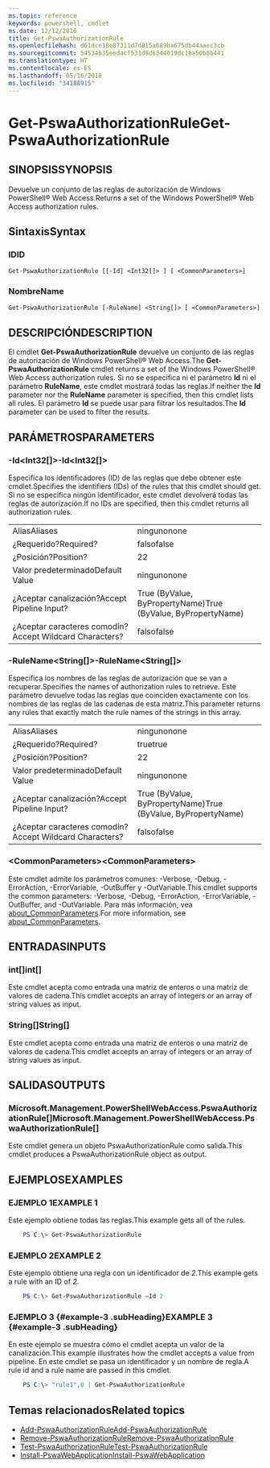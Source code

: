 ```yaml
---
ms.topic: reference
keywords: powershell, cmdlet
ms.date: 12/12/2016
title: Get-PswaAuthorizationRule
ms.openlocfilehash: d61dce18e87311d7d815a689ba675db44aaec3cb
ms.sourcegitcommit: 54534635eedacf531d8d6344019dc16a50b8b441
ms.translationtype: HT
ms.contentlocale: es-ES
ms.lasthandoff: 05/16/2018
ms.locfileid: "34188915"
---
```

# <a name="get-pswaauthorizationrule"></a><span data-ttu-id="c017e-103">Get-PswaAuthorizationRule</span><span class="sxs-lookup"><span data-stu-id="c017e-103">Get-PswaAuthorizationRule</span></span>

## <a name="synopsis"></a><span data-ttu-id="c017e-104">SINOPSIS</span><span class="sxs-lookup"><span data-stu-id="c017e-104">SYNOPSIS</span></span>

<span data-ttu-id="c017e-105">Devuelve un conjunto de las reglas de autorización de Windows PowerShell® Web Access.</span><span class="sxs-lookup"><span data-stu-id="c017e-105">Returns a set of the Windows PowerShell® Web Access authorization rules.</span></span>

## <a name="syntax"></a><span data-ttu-id="c017e-106">Sintaxis</span><span class="sxs-lookup"><span data-stu-id="c017e-106">Syntax</span></span>

### <a name="id"></a><span data-ttu-id="c017e-107">ID</span><span class="sxs-lookup"><span data-stu-id="c017e-107">ID</span></span>
```
Get-PswaAuthorizationRule [[-Id] <Int32[]> ] [ <CommonParameters>]
```

### <a name="name"></a><span data-ttu-id="c017e-108">Nombre</span><span class="sxs-lookup"><span data-stu-id="c017e-108">Name</span></span>
```
Get-PswaAuthorizationRule [-RuleName] <String[]> [ <CommonParameters>]
```

## <a name="description"></a><span data-ttu-id="c017e-109">DESCRIPCIÓN</span><span class="sxs-lookup"><span data-stu-id="c017e-109">DESCRIPTION</span></span>

<span data-ttu-id="c017e-110">El cmdlet **Get-PswaAuthorizationRule** devuelve un conjunto de las reglas de autorización de Windows PowerShell® Web Access.</span><span class="sxs-lookup"><span data-stu-id="c017e-110">The **Get-PswaAuthorizationRule** cmdlet returns a set of the Windows PowerShell® Web Access authorization rules.</span></span>
<span data-ttu-id="c017e-111">Si no se especifica ni el parámetro **Id** ni el parámetro **RuleName**, este cmdlet mostrará todas las reglas.</span><span class="sxs-lookup"><span data-stu-id="c017e-111">If neither the **Id** parameter nor the **RuleName** parameter is specified, then this cmdlet lists all rules.</span></span> <span data-ttu-id="c017e-112">El parámetro **Id** se puede usar para filtrar los resultados.</span><span class="sxs-lookup"><span data-stu-id="c017e-112">The **Id** parameter can be used to filter the results.</span></span>

## <a name="parameters"></a><span data-ttu-id="c017e-113">PARÁMETROS</span><span class="sxs-lookup"><span data-stu-id="c017e-113">PARAMETERS</span></span>

### <a name="-idltint32gt"></a><span data-ttu-id="c017e-114">-Id&lt;Int32\[\]&gt;</span><span class="sxs-lookup"><span data-stu-id="c017e-114">-Id&lt;Int32\[\]&gt;</span></span>

<span data-ttu-id="c017e-115">Especifica los identificadores (ID) de las reglas que debe obtener este cmdlet.</span><span class="sxs-lookup"><span data-stu-id="c017e-115">Specifies the identifiers (IDs) of the rules that this cmdlet should get.</span></span> <span data-ttu-id="c017e-116">Si no se especifica ningún identificador, este cmdlet devolverá todas las reglas de autorización.</span><span class="sxs-lookup"><span data-stu-id="c017e-116">If no IDs are specified, then this cmdlet returns all authorization rules.</span></span>

|||
|-|-|
| <span data-ttu-id="c017e-117">Alias</span><span class="sxs-lookup"><span data-stu-id="c017e-117">Aliases</span></span>                              | <span data-ttu-id="c017e-118">ninguno</span><span class="sxs-lookup"><span data-stu-id="c017e-118">none</span></span>                                 |
| <span data-ttu-id="c017e-119">¿Requerido?</span><span class="sxs-lookup"><span data-stu-id="c017e-119">Required?</span></span>                            | <span data-ttu-id="c017e-120">falso</span><span class="sxs-lookup"><span data-stu-id="c017e-120">false</span></span>                                |
| <span data-ttu-id="c017e-121">¿Posición?</span><span class="sxs-lookup"><span data-stu-id="c017e-121">Position?</span></span>                            | <span data-ttu-id="c017e-122">2</span><span class="sxs-lookup"><span data-stu-id="c017e-122">2</span></span>                                    |
| <span data-ttu-id="c017e-123">Valor predeterminado</span><span class="sxs-lookup"><span data-stu-id="c017e-123">Default Value</span></span>                        | <span data-ttu-id="c017e-124">ninguno</span><span class="sxs-lookup"><span data-stu-id="c017e-124">none</span></span>                                 |
| <span data-ttu-id="c017e-125">¿Aceptar canalización?</span><span class="sxs-lookup"><span data-stu-id="c017e-125">Accept Pipeline Input?</span></span>               | <span data-ttu-id="c017e-126">True (ByValue, ByPropertyName)</span><span class="sxs-lookup"><span data-stu-id="c017e-126">True (ByValue, ByPropertyName)</span></span>       |
| <span data-ttu-id="c017e-127">¿Aceptar caracteres comodín?</span><span class="sxs-lookup"><span data-stu-id="c017e-127">Accept Wildcard Characters?</span></span>          | <span data-ttu-id="c017e-128">falso</span><span class="sxs-lookup"><span data-stu-id="c017e-128">false</span></span>                                |

### <a name="-rulenameltstringgt"></a><span data-ttu-id="c017e-129">-RuleName&lt;String\[\]&gt;</span><span class="sxs-lookup"><span data-stu-id="c017e-129">-RuleName&lt;String\[\]&gt;</span></span>

<span data-ttu-id="c017e-130">Especifica los nombres de las reglas de autorización que se van a recuperar.</span><span class="sxs-lookup"><span data-stu-id="c017e-130">Specifies the names of authorization rules to retrieve.</span></span> <span data-ttu-id="c017e-131">Este parámetro devuelve todas las reglas que coinciden exactamente con los nombres de las reglas de las cadenas de esta matriz.</span><span class="sxs-lookup"><span data-stu-id="c017e-131">This parameter returns any rules that exactly match the rule names of the strings in this array.</span></span>

|||
|-|-|
| <span data-ttu-id="c017e-132">Alias</span><span class="sxs-lookup"><span data-stu-id="c017e-132">Aliases</span></span>                              | <span data-ttu-id="c017e-133">ninguno</span><span class="sxs-lookup"><span data-stu-id="c017e-133">none</span></span>                                 |
| <span data-ttu-id="c017e-134">¿Requerido?</span><span class="sxs-lookup"><span data-stu-id="c017e-134">Required?</span></span>                            | <span data-ttu-id="c017e-135">true</span><span class="sxs-lookup"><span data-stu-id="c017e-135">true</span></span>                                 |
| <span data-ttu-id="c017e-136">¿Posición?</span><span class="sxs-lookup"><span data-stu-id="c017e-136">Position?</span></span>                            | <span data-ttu-id="c017e-137">2</span><span class="sxs-lookup"><span data-stu-id="c017e-137">2</span></span>                                    |
| <span data-ttu-id="c017e-138">Valor predeterminado</span><span class="sxs-lookup"><span data-stu-id="c017e-138">Default Value</span></span>                        | <span data-ttu-id="c017e-139">ninguno</span><span class="sxs-lookup"><span data-stu-id="c017e-139">none</span></span>                                 |
| <span data-ttu-id="c017e-140">¿Aceptar canalización?</span><span class="sxs-lookup"><span data-stu-id="c017e-140">Accept Pipeline Input?</span></span>               | <span data-ttu-id="c017e-141">True (ByValue, ByPropertyName)</span><span class="sxs-lookup"><span data-stu-id="c017e-141">True (ByValue, ByPropertyName)</span></span>       |
| <span data-ttu-id="c017e-142">¿Aceptar caracteres comodín?</span><span class="sxs-lookup"><span data-stu-id="c017e-142">Accept Wildcard Characters?</span></span>          | <span data-ttu-id="c017e-143">falso</span><span class="sxs-lookup"><span data-stu-id="c017e-143">false</span></span>                                |

### <a name="ltcommonparametersgt"></a><span data-ttu-id="c017e-144">&lt;CommonParameters&gt;</span><span class="sxs-lookup"><span data-stu-id="c017e-144">&lt;CommonParameters&gt;</span></span>

<span data-ttu-id="c017e-145">Este cmdlet admite los parámetros comunes: -Verbose, -Debug, -ErrorAction, -ErrorVariable, -OutBuffer y -OutVariable.</span><span class="sxs-lookup"><span data-stu-id="c017e-145">This cmdlet supports the common parameters: -Verbose, -Debug, -ErrorAction, -ErrorVariable, -OutBuffer, and -OutVariable.</span></span>
<span data-ttu-id="c017e-146">Para más información, vea [about_CommonParameters](http://go.microsoft.com/fwlink/p/?LinkID=113216).</span><span class="sxs-lookup"><span data-stu-id="c017e-146">For more information, see [about_CommonParameters](http://go.microsoft.com/fwlink/p/?LinkID=113216).</span></span>

## <a name="inputs"></a><span data-ttu-id="c017e-147">ENTRADAS</span><span class="sxs-lookup"><span data-stu-id="c017e-147">INPUTS</span></span>

### <a name="int"></a><span data-ttu-id="c017e-148">int\[\]</span><span class="sxs-lookup"><span data-stu-id="c017e-148">int\[\]</span></span>

<span data-ttu-id="c017e-149">Este cmdlet acepta como entrada una matriz de enteros o una matriz de valores de cadena.</span><span class="sxs-lookup"><span data-stu-id="c017e-149">This cmdlet accepts an array of integers or an array of string values as input.</span></span>

### <a name="string"></a><span data-ttu-id="c017e-150">String\[\]</span><span class="sxs-lookup"><span data-stu-id="c017e-150">String\[\]</span></span>

<span data-ttu-id="c017e-151">Este cmdlet acepta como entrada una matriz de enteros o una matriz de valores de cadena.</span><span class="sxs-lookup"><span data-stu-id="c017e-151">This cmdlet accepts an array of integers or an array of string values as input.</span></span>

## <a name="outputs"></a><span data-ttu-id="c017e-152">SALIDAS</span><span class="sxs-lookup"><span data-stu-id="c017e-152">OUTPUTS</span></span>

### <a name="microsoftmanagementpowershellwebaccesspswaauthorizationrule"></a><span data-ttu-id="c017e-153">Microsoft.Management.PowerShellWebAccess.PswaAuthorizationRule\[\]</span><span class="sxs-lookup"><span data-stu-id="c017e-153">Microsoft.Management.PowerShellWebAccess.PswaAuthorizationRule\[\]</span></span>

<span data-ttu-id="c017e-154">Este cmdlet genera un objeto PswaAuthorizationRule como salida.</span><span class="sxs-lookup"><span data-stu-id="c017e-154">This cmdlet produces a PswaAuthorizationRule object as output.</span></span>


## <a name="examples"></a><span data-ttu-id="c017e-155">EJEMPLOS</span><span class="sxs-lookup"><span data-stu-id="c017e-155">EXAMPLES</span></span>

### <a name="example-1"></a><span data-ttu-id="c017e-156">EJEMPLO 1</span><span class="sxs-lookup"><span data-stu-id="c017e-156">EXAMPLE 1</span></span>

<span data-ttu-id="c017e-157">Este ejemplo obtiene todas las reglas.</span><span class="sxs-lookup"><span data-stu-id="c017e-157">This example gets all of the rules.</span></span>

```PowerShell
    PS C:\> Get-PswaAuthorizationRule
```

### <a name="example-2"></a><span data-ttu-id="c017e-158">EJEMPLO 2</span><span class="sxs-lookup"><span data-stu-id="c017e-158">EXAMPLE 2</span></span>

<span data-ttu-id="c017e-159">Este ejemplo obtiene una regla con un identificador de *2*.</span><span class="sxs-lookup"><span data-stu-id="c017e-159">This example gets a rule with an ID of *2*.</span></span>

```PowerShell
    PS C:\> Get-PswaAuthorizationRule –Id 2
```

### <a name="example-3-example-3-subheading"></a><span data-ttu-id="c017e-160">EJEMPLO 3 {#example-3 .subHeading}</span><span class="sxs-lookup"><span data-stu-id="c017e-160">EXAMPLE 3 {#example-3 .subHeading}</span></span>

<span data-ttu-id="c017e-161">En este ejemplo se muestra cómo el cmdlet acepta un valor de la canalización.</span><span class="sxs-lookup"><span data-stu-id="c017e-161">This example illustrates how the cmdlet accepts a value from pipeline.</span></span>
<span data-ttu-id="c017e-162">En este cmdlet se pasa un identificador y un nombre de regla.</span><span class="sxs-lookup"><span data-stu-id="c017e-162">A rule id and a rule name are passed in this cmdlet.</span></span>

```PowerShell
    PS C:\> "rule1",0 | Get-PswaAuthorizationRule
```

## <a name="related-topics"></a><span data-ttu-id="c017e-163">Temas relacionados</span><span class="sxs-lookup"><span data-stu-id="c017e-163">Related topics</span></span>

- [<span data-ttu-id="c017e-164">Add-PswaAuthorizationRule</span><span class="sxs-lookup"><span data-stu-id="c017e-164">Add-PswaAuthorizationRule</span></span>](add-pswaauthorizationrule.md)
- [<span data-ttu-id="c017e-165">Remove-PswaAuthorizationRule</span><span class="sxs-lookup"><span data-stu-id="c017e-165">Remove-PswaAuthorizationRule</span></span>](remove-pswaauthorizationrule.md)
- [<span data-ttu-id="c017e-166">Test-PswaAuthorizationRule</span><span class="sxs-lookup"><span data-stu-id="c017e-166">Test-PswaAuthorizationRule</span></span>](test-pswaauthorizationrule.md)
- [<span data-ttu-id="c017e-167">Install-PswaWebApplication</span><span class="sxs-lookup"><span data-stu-id="c017e-167">Install-PswaWebApplication</span></span>](install-pswawebapplication.md)
